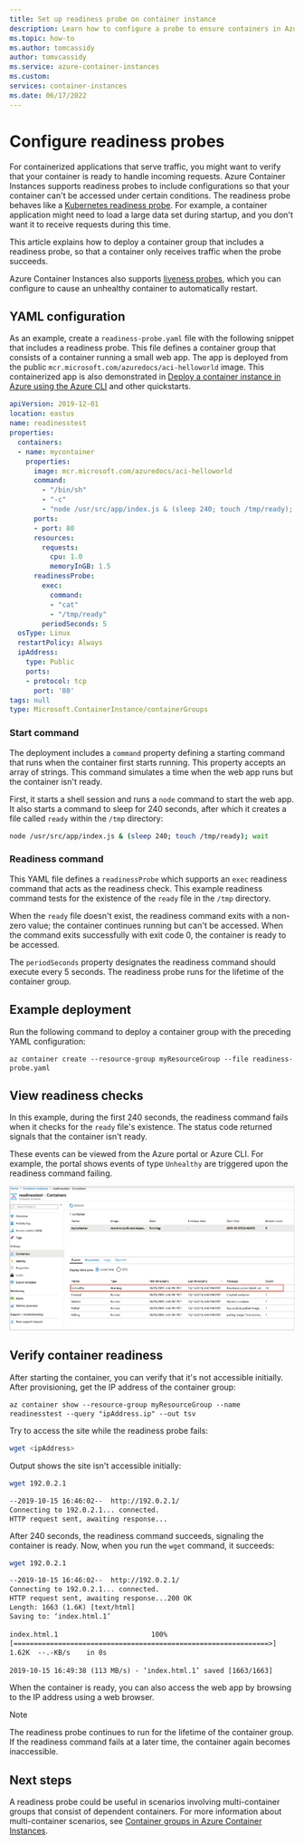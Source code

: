 ```yaml
---
title: Set up readiness probe on container instance
description: Learn how to configure a probe to ensure containers in Azure Container Instances receive requests only when they are ready
ms.topic: how-to
ms.author: tomcassidy
author: tomvcassidy
ms.service: azure-container-instances
ms.custom:
services: container-instances
ms.date: 06/17/2022
---
```


# Configure readiness probes

For containerized applications that serve traffic, you might want to verify that your container is ready to handle incoming requests. Azure Container Instances supports readiness probes to include configurations so that your container can't be accessed under certain conditions. The readiness probe behaves like a [Kubernetes readiness probe](https://kubernetes.io/docs/tasks/configure-pod-container/configure-liveness-readiness-startup-probes/). For example, a container application might need to load a large data set during startup, and you don't want it to receive requests during this time.

This article explains how to deploy a container group that includes a readiness probe, so that a container only receives traffic when the probe succeeds.

Azure Container Instances also supports [liveness probes](container-instances-liveness-probe.md), which you can configure to cause an unhealthy container to automatically restart.

## YAML configuration

As an example, create a `readiness-probe.yaml` file with the following snippet that includes a readiness probe. This file defines a container group that consists of a container running a small web app. The app is deployed from the public `mcr.microsoft.com/azuredocs/aci-helloworld` image. This containerized app is also demonstrated in [Deploy a container instance in Azure using the Azure CLI](container-instances-quickstart.md) and other quickstarts.

```yaml
apiVersion: 2019-12-01
location: eastus
name: readinesstest
properties:
  containers:
  - name: mycontainer
    properties:
      image: mcr.microsoft.com/azuredocs/aci-helloworld
      command:
        - "/bin/sh"
        - "-c"
        - "node /usr/src/app/index.js & (sleep 240; touch /tmp/ready); wait"
      ports:
      - port: 80
      resources:
        requests:
          cpu: 1.0
          memoryInGB: 1.5
      readinessProbe:
        exec:
          command:
          - "cat"
          - "/tmp/ready"
        periodSeconds: 5
  osType: Linux
  restartPolicy: Always
  ipAddress:
    type: Public
    ports:
    - protocol: tcp
      port: '80'
tags: null
type: Microsoft.ContainerInstance/containerGroups
```

### Start command

The deployment includes a `command` property defining a starting command that runs when the container first starts running. This property accepts an array of strings. This command simulates a time when the web app runs but the container isn't ready.

First, it starts a shell session and runs a `node` command to start the web app. It also starts a command to sleep for 240 seconds, after which it creates a file called `ready` within the `/tmp` directory:

```bash
node /usr/src/app/index.js & (sleep 240; touch /tmp/ready); wait
```

### Readiness command

This YAML file defines a `readinessProbe` which supports an `exec` readiness command that acts as the readiness check. This example readiness command tests for the existence of the `ready` file in the `/tmp` directory.

When the `ready` file doesn't exist, the readiness command exits with a non-zero value; the container continues running but can't be accessed. When the command exits successfully with exit code 0, the container is ready to be accessed.

The `periodSeconds` property designates the readiness command should execute every 5 seconds. The readiness probe runs for the lifetime of the container group.

## Example deployment

Run the following command to deploy a container group with the preceding YAML configuration:

```azurecli-interactive
az container create --resource-group myResourceGroup --file readiness-probe.yaml
```

## View readiness checks

In this example, during the first 240 seconds, the readiness command fails when it checks for the `ready` file's existence. The status code returned signals that the container isn't ready.

These events can be viewed from the Azure portal or Azure CLI. For example, the portal shows events of type `Unhealthy` are triggered upon the readiness command failing.

![Portal unhealthy event][portal-unhealthy]

## Verify container readiness

After starting the container, you can verify that it's not accessible initially. After provisioning, get the IP address of the container group:

```azurecli-interactive
az container show --resource-group myResourceGroup --name readinesstest --query "ipAddress.ip" --out tsv
```

Try to access the site while the readiness probe fails:

```bash
wget <ipAddress>
```

Output shows the site isn't accessible initially:
```bash
wget 192.0.2.1
```
```output
--2019-10-15 16:46:02--  http://192.0.2.1/
Connecting to 192.0.2.1... connected.
HTTP request sent, awaiting response...
```

After 240 seconds, the readiness command succeeds, signaling the container is ready. Now, when you run the `wget` command, it succeeds:

```bash
wget 192.0.2.1
```
```output
--2019-10-15 16:46:02--  http://192.0.2.1/
Connecting to 192.0.2.1... connected.
HTTP request sent, awaiting response...200 OK
Length: 1663 (1.6K) [text/html]
Saving to: ‘index.html.1’

index.html.1                       100%[===============================================================>]   1.62K  --.-KB/s    in 0s

2019-10-15 16:49:38 (113 MB/s) - ‘index.html.1’ saved [1663/1663]
```

When the container is ready, you can also access the web app by browsing to the IP address using a web browser.

> [!NOTE]
> The readiness probe continues to run for the lifetime of the container group. If the readiness command fails at a later time, the container again becomes inaccessible.
>

## Next steps

A readiness probe could be useful in scenarios involving multi-container groups that consist of dependent containers. For more information about multi-container scenarios, see [Container groups in Azure Container Instances](container-instances-container-groups.md).

<!-- IMAGES -->
[portal-unhealthy]: ./media/container-instances-readiness-probe/readiness-probe-failed.png
